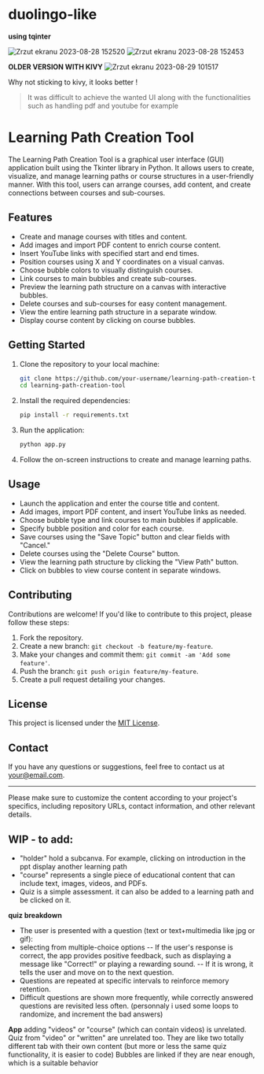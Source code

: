 # duolingo-like
**using tqinter**

![Zrzut ekranu 2023-08-28 152520](https://github.com/yoman38/Duolingo-like-local/assets/124726056/1af7435f-75cb-4a43-a432-1a17a0d15fc9)
![Zrzut ekranu 2023-08-28 152453](https://github.com/yoman38/Duolingo-like-local/assets/124726056/aa5f7632-322b-451c-b2ad-d8d750f6d15d)

**OLDER VERSION WITH KIVY**
![Zrzut ekranu 2023-08-29 101517](https://github.com/yoman38/Duolingo-like-local/assets/124726056/6f66a2d9-31ab-434d-983b-00684f30e43e)

Why not sticking to kivy, it looks better ! 
> It was difficult to achieve the wanted UI along with the functionalities such as handling pdf and youtube for example


# Learning Path Creation Tool

The Learning Path Creation Tool is a graphical user interface (GUI) application built using the Tkinter library in Python. It allows users to create, visualize, and manage learning paths or course structures in a user-friendly manner. With this tool, users can arrange courses, add content, and create connections between courses and sub-courses.

## Features

- Create and manage courses with titles and content.
- Add images and import PDF content to enrich course content.
- Insert YouTube links with specified start and end times.
- Position courses using X and Y coordinates on a visual canvas.
- Choose bubble colors to visually distinguish courses.
- Link courses to main bubbles and create sub-courses.
- Preview the learning path structure on a canvas with interactive bubbles.
- Delete courses and sub-courses for easy content management.
- View the entire learning path structure in a separate window.
- Display course content by clicking on course bubbles.

## Getting Started

1. Clone the repository to your local machine:

   ```bash
   git clone https://github.com/your-username/learning-path-creation-tool.git
   cd learning-path-creation-tool
   ```

2. Install the required dependencies:

   ```bash
   pip install -r requirements.txt
   ```

3. Run the application:

   ```bash
   python app.py
   ```

4. Follow the on-screen instructions to create and manage learning paths.

## Usage

- Launch the application and enter the course title and content.
- Add images, import PDF content, and insert YouTube links as needed.
- Choose bubble type and link courses to main bubbles if applicable.
- Specify bubble position and color for each course.
- Save courses using the "Save Topic" button and clear fields with "Cancel."
- Delete courses using the "Delete Course" button.
- View the learning path structure by clicking the "View Path" button.
- Click on bubbles to view course content in separate windows.

## Contributing

Contributions are welcome! If you'd like to contribute to this project, please follow these steps:

1. Fork the repository.
2. Create a new branch: `git checkout -b feature/my-feature`.
3. Make your changes and commit them: `git commit -am 'Add some feature'`.
4. Push the branch: `git push origin feature/my-feature`.
5. Create a pull request detailing your changes.

## License

This project is licensed under the [MIT License](LICENSE).

## Contact

If you have any questions or suggestions, feel free to contact us at your@email.com.

---

Please make sure to customize the content according to your project's specifics, including repository URLs, contact information, and other relevant details.


## **WIP - to add:**

- "holder" hold a subcanva. For example, clicking on introduction in the ppt display another learning path
- "course" represents a single piece of educational content that can include text, images, videos, and PDFs.
- Quiz is a simple assessment. it can also be added to a learning path and be clicked on it.

**quiz breakdown**
- The user is presented with a question (text or text+multimedia like jpg or gif):
- selecting from multiple-choice options
-- If the user's response is correct, the app provides positive feedback, such as displaying a message like "Correct!" or playing a rewarding sound.
-- If it is wrong, it tells the user and move on to the next question.
- Questions are repeated at specific intervals to reinforce memory retention.
- Difficult questions are shown more frequently, while correctly answered questions are revisited less often. (personnaly i used some loops to randomize, and increment the bad answers)

**App**
adding "videos" or "course" (which can contain videos) is unrelated. 
Quiz from "video" or "written" are unrelated too.
They are like two totally different tab with their own content (but more or less the same quiz functionality, it is easier to code)
 Bubbles are linked if they are near enough, which is a suitable behavior
